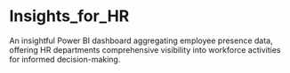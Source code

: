 # Insights_for_HR
An insightful Power BI dashboard aggregating employee presence data, offering HR departments comprehensive visibility into workforce activities for informed decision-making.
